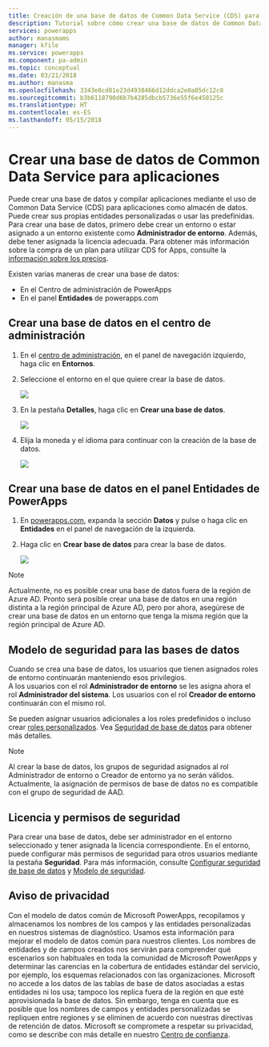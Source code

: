 ```yaml
---
title: Creación de una base de datos de Common Data Service (CDS) para aplicaciones | Microsoft Docs
description: Tutorial sobre cómo crear una base de datos de Common Data Service (CDS) para aplicaciones.
services: powerapps
author: manasmams
manager: kfile
ms.service: powerapps
ms.component: pa-admin
ms.topic: conceptual
ms.date: 03/21/2018
ms.author: manasma
ms.openlocfilehash: 3343e8cd81e23d4938466d12ddca2e0a85dc12c8
ms.sourcegitcommit: b3b6118790d6b7b4285dbcb5736e55f6e450125c
ms.translationtype: HT
ms.contentlocale: es-ES
ms.lasthandoff: 05/15/2018
---
```

# <a name="create-a-common-data-service-for-apps-database"></a>Crear una base de datos de Common Data Service para aplicaciones
Puede crear una base de datos y compilar aplicaciones mediante el uso de Common Data Service (CDS) para aplicaciones como almacén de datos. Puede crear sus propias entidades personalizadas o usar las predefinidas. Para crear una base de datos, primero debe crear un entorno o estar asignado a un entorno existente como **Administrador de entorno**. Además, debe tener asignada la licencia adecuada. Para obtener más información sobre la compra de un plan para utilizar CDS for Apps, consulte la [información sobre los precios](pricing-billing-skus.md).

Existen varias maneras de crear una base de datos:

* En el Centro de administración de PowerApps
* En el panel **Entidades** de powerapps.com

## <a name="create-a-database-in-the-admin-center"></a>Crear una base de datos en el centro de administración
1. En el [centro de administración](https://admin.powerapps.com), en el panel de navegación izquierdo, haga clic en **Entornos**.
    
2. Seleccione el entorno en el que quiere crear la base de datos.
    
    ![](./media/create-database/environment-list-new.png)

3. En la pestaña **Detalles**, haga clic en **Crear una base de datos**. 
    
    ![](./media/create-database/Create-DB-From-Details.png)

4. Elija la moneda y el idioma para continuar con la creación de la base de datos. 
    
    ![](./media/create-database/DB-Choose-options.png)



## <a name="create-a-database-in-the-entities-pane-of-powerapps"></a>Crear una base de datos en el panel Entidades de PowerApps
1. En [powerapps.com](https://web.powerapps.com), expanda la sección **Datos** y pulse o haga clic en **Entidades** en el panel de navegación de la izquierda.

2. Haga clic en **Crear base de datos** para crear la base de datos.

    ![](./media/create-database/Create-DB-From-Entities.png)

> [!NOTE]
> Actualmente, no es posible crear una base de datos fuera de la región de Azure AD. Pronto será posible crear una base de datos en una región distinta a la región principal de Azure AD, pero por ahora, asegúrese de crear una base de datos en un entorno que tenga la misma región que la región principal de Azure AD.

## <a name="security-model-for-the-databases"></a>Modelo de seguridad para las bases de datos
Cuando se crea una base de datos, los usuarios que tienen asignados roles de entorno continuarán manteniendo esos privilegios.  
    A los usuarios con el rol **Administrador de entorno** se les asigna ahora el rol **Administrador del sistema**. Los usuarios con el rol **Creador de entorno** continuarán con el mismo rol.

Se pueden asignar usuarios adicionales a los roles predefinidos o incluso crear [roles personalizados][1]. Vea [Seguridad de base de datos](database-security.md) para obtener más detalles.

> [!NOTE]
> Al crear la base de datos, los grupos de seguridad asignados al rol Administrador de entorno o Creador de entorno ya no serán válidos. Actualmente, la asignación de permisos de base de datos no es compatible con el grupo de seguridad de AAD.


## <a name="license-and-security-permissions"></a>Licencia y permisos de seguridad
Para crear una base de datos, debe ser administrador en el entorno seleccionado y tener asignada la licencia correspondiente. En el entorno, puede configurar más permisos de seguridad para otros usuarios mediante la pestaña **Seguridad**. Para más información, consulte [Configurar seguridad de base de datos](database-security.md) y [Modelo de seguridad](https://docs.microsoft.c../maker/common-data-service/entity-reference/security-model).

## <a name="privacy-notice"></a>Aviso de privacidad
Con el modelo de datos común de Microsoft PowerApps, recopilamos y almacenamos los nombres de los campos y las entidades personalizadas en nuestros sistemas de diagnóstico.  Usamos esta información para mejorar el modelo de datos común para nuestros clientes. Los nombres de entidades y de campos creados nos servirán para comprender qué escenarios son habituales en toda la comunidad de Microsoft PowerApps y determinar las carencias en la cobertura de entidades estándar del servicio, por ejemplo, los esquemas relacionados con las organizaciones. Microsoft no accede a los datos de las tablas de base de datos asociadas a estas entidades ni los usa; tampoco los replica fuera de la región en que esté aprovisionada la base de datos. Sin embargo, tenga en cuenta que es posible que los nombres de campos y entidades personalizadas se repliquen entre regiones y se eliminen de acuerdo con nuestras directivas de retención de datos. Microsoft se compromete a respetar su privacidad, como se describe con más detalle en nuestro [Centro de confianza](https://www.microsoft.com/trustcenter/Privacy/default.aspx).


<!--Reference links in article-->
[1]: https://technet.microsoft.com/library/dn531130.aspx
